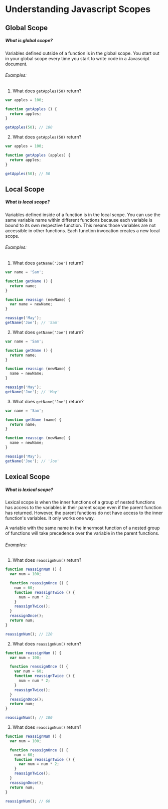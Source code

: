 # Understanding Javascript Scopes

## Global Scope

##### What is global scope?

Variables defined outside of a function is in the global scope. You start out in your global scope every time you start to write code in a Javascript document.

###### Examples: 

1) What does `getApples(50)` return?

```js
var apples = 100;

function getApples () {
  return apples;
}

getApples(50); // 100
```

2) What does `getApples(50)` return?

```js
var apples = 100;

function getApples (apples) {
  return apples;
}

getApples(50); // 50
```

## Local Scope

##### What is local scope?

Variables defined inside of a function is in the local scope. You can use the same variable name within different functions because each variable is bound to its own respective function. This means those variables are not accessible in other functions. Each function invocation creates a new local scope.

###### Examples: 

1) What does `getName('Joe')` return?

```js
var name = 'Sam';

function getName () {
  return name;
}

function reassign (newName) {
  var name = newName;
}

reassign('May');
getName('Joe'); // 'Sam'
```

2) What does `getName('Joe')` return?

```js
var name = 'Sam';

function getName () {
  return name;
}

function reassign (newName) {
  name = newName;
}

reassign('May');
getName('Joe'); // 'May'
```

3) What does `getName('Joe')` return?

```js
var name = 'Sam';

function getName (name) {
  return name;
}

function reassign (newName) {
  name = newName;
}

reassign('May');
getName('Joe'); // 'Joe'
```

## Lexical Scope

##### What is lexical scope?

Lexical scope is when the inner functions of a group of nested functions has access to the variables in their parent scope even if the parent function has returned. However, the parent functions do not have access to the inner function's variables. It only works one way.

A variable with the same name in the innermost function of a nested group of functions will take precedence over the variable in the parent functions.

###### Examples:

1) What does `reassignNum()` return?
```js
function reassignNum () {
  var num = 100;

  function reassignOnce () {
    num = 60;
    function reassignTwice () {
      num = num * 2;
    }
    reassignTwice();
  }
  reassignOnce();
  return num;
}

reassignNum(); // 120
```

2) What does `reassignNum()` return?

```js
function reassignNum () {
  var num = 100;

  function reassignOnce () {
    var num = 60;
    function reassignTwice () {
      num = num * 2;
    }
    reassignTwice();
  }
  reassignOnce();
  return num;
}

reassignNum(); // 100
```

3) What does `reassignNum()` return?

```js
function reassignNum () {
  var num = 100;

  function reassignOnce () {
    num = 60;
    function reassignTwice () {
      var num = num * 2;
    }
    reassignTwice();
  }
  reassignOnce();
  return num;
}

reassignNum(); // 60
```

